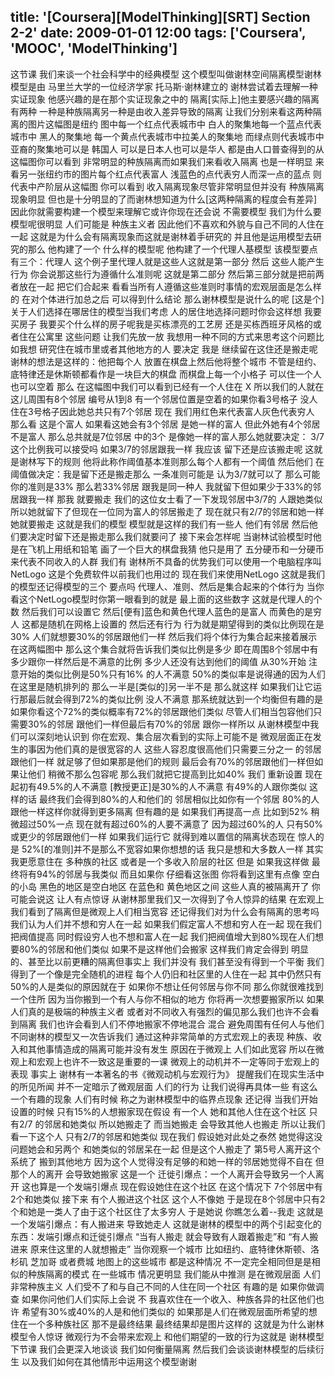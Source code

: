 title: '[Coursera][ModelThinking][SRT] Section 2-2'
date: 2009-01-01 12:00
tags: ['Coursera', 'MOOC', 'ModelThinking']
---

﻿这节课 我们来谈一个社会科学中的经典模型
这个模型叫做谢林空间隔离模型谢林模型是由
马里兰大学的一位经济学家 托马斯·谢林建立的
谢林尝试着去理解一种
实证现象 他感兴趣的是在那个实证现象之中的
隔离[实际上]他主要感兴趣的隔离有两种
一种是种族隔离另一种是由收入差异导致的隔离
让我们分别来看这两种隔离的图片这幅图是纽约
图中每一个红点代表城市中
白人的聚集地每一个蓝点代表城市中
黑人的聚集地 每一个黄点代表城市中拉美人的聚集地
而绿点则代表城市中亚裔的聚集地可以是
韩国人 可以是日本人也可以是华人
都是由人口普查得到的从这幅图你可以看到
非常明显的种族隔离而如果我们来看收入隔离 也是一样明显
来看另一张纽约市的图片每个红点代表富人
浅蓝色的点代表穷人而深一点的蓝点
则代表中产阶层从这幅图 你可以看到
收入隔离现象尽管非常明显但并没有
种族隔离现象明显 但也是十分明显的了而谢林想知道为什么[这两种隔离的程度会有差异]
因此你就需要构建一个模型来理解它或许你现在还会说
不需要模型 我们为什么要模型呢很明显 人们可能是
种族主义者 因此他们不喜欢和外貌与自己不同的人住在一起
这就是为什么会有隔离现象而这就是谢林着手研究的
并且他是运用模型去研究的那么 他构建了一个
什么样的模型呢 他构建了一个代理人基模型
该模型要点有三个：代理人
这个例子里代理人就是这些人这就是第一部分 然后
这些人能产生行为 你会说那这些行为遵循什么准则呢 这就是第二部分
然后第三部分就是把前两者放在一起 把它们合起来
看看当所有人遵循这些准则时事情的宏观层面是怎么样的
在对个体进行加总之后 可以得到什么结论 那么谢林模型是说什么的呢
[这是个]关于人们选择在哪居住的模型当我们考虑
人的居住地选择问题时你会这样想 我要买房子
我要买个什么样的房子呢我是买栋漂亮的工艺房
还是买栋西班牙风格的或者住在公寓里
这些问题 让我们先放一放
我想用一种不同的方式来思考这个问题比如我想
研究住在城市里或者其他地方的人 要决定 我是
继续留在这住还是搬走呢谢林的想法是这样的：他把每个人
放置在棋盘上然后他将整个城市
不管是纽约、底特律还是休斯顿都看作是一块巨大的棋盘
而棋盘上每一个小格子 可以住一个人也可以空着 那么
在这幅图中我们可以看到已经有一个人住在
X 所以我们的人就在这儿周围有8个邻居
编号从1到8 有一个邻居位置是空着的如果你看3号格子
没人住在3号格子因此她总共只有7个邻居
现在 我们用红色来代表富人灰色代表穷人
那么看 这是个富人 如果看这她会有3个邻居
是她一样的富人 但此外她有4个邻居不是富人 那么总共就是7位邻居
中的3个 是像她一样的富人那么她就要决定：
3/7这个比例我可以接受吗 如果3/7的邻居跟我一样 我应该
留下还是应该搬走呢 这就是谢林写下的规则
他将此称作阈值基本准则那么每个人都有一个阈值 然后他们
在阈值做决定：我是留下还是搬走那么 一条准则可能是
认为3/7就可以了 那么可能你的准则是33% 那么若33%邻居
跟我是同一种人 我就留下但如果少于33%的邻居跟我一样 那我
就要搬走 我们的这位女士看了一下发现邻居中3/7的
人跟她类似 所以她就留下了但现在一位同为富人的邻居搬走了
现在就只有2/7的邻居和她一样她就要搬走 这就是我们的模型
模型就是这样的我们有一些人 他们有邻居
然后他们要决定时留下还是搬走那么我们就要问了 接下来会怎样呢
当谢林试验模型时他是在飞机上用纸和铅笔
画了一个巨大的棋盘我猜 他只是用了
五分硬币和一分硬币来代表不同收入的人群 我们有
谢林所不具备的优势我们可以使用一个电脑程序叫NetLogo
这是个免费软件以前我们也用过的 现在我们来使用NetLogo
这就是我们的模型还记得模型的三个
要点吗 代理人、准则、然后是集合起来的个体行为
当你看这个NetLogo模型时你第一眼看到的就是
最上面的这些数字 这就是代理人的个数 然后我们可以设置它
然后[便有]蓝色和黄色代理人蓝色的是富人
而黄色的是穷人 这都是随机在网格上设置的
然后还有行为 行为就是期望得到的类似比例现在是30%
人们就想要30%的邻居跟他们一样
然后我们将个体行为集合起来接着展示在这两幅图中
那么这个集合就将告诉我们类似比例是多少
即在周围8个邻居中有多少跟你一样然后是不满意的比例
多少人还没有达到他们的阈值 从30%开始
注意开始的类似比例是50%只有16%
的人不满意 50%的类似率是说得通的因为人们在这里是随机排列的
那么一半是[类似的]另一半不是 那么就这样
如果我们让它运行那最后就会得到72%的类似比例
没人不满意 那系统就达到一个均衡但有趣的是
如果你看这个72%的类似概率有72%的邻居跟他们类似
尽管人们相当包容他们只需要30%的邻居
跟他们一样但最后有70%的邻居
跟你一样所以 从谢林模型中我们可以深刻地认识到
你在宏观、集合层次看到的实际上可能不是
微观层面正在发生的事因为他们真的是很宽容的人
这些人容忍度很高他们只需要三分之一
的邻居跟他们一样 就足够了但如果那是他们的规则
最后会有70%的邻居跟他们一样但如果让他们
稍微不那么包容呢 那么我们就把它提高到比如40% 我们
重新设置 现在 起初有49.5%的人不满意
[教授更正]是30%的人不满意 有49%的人跟你类似
这样的话 最终我们会得到80%的人和他们的
邻居相似比如你有一个邻居 80%的人
跟他一样这样你就得到更多隔离 但有趣的是
如果我们再提高一点 比如到52% 稍微超过50%一点
现在就有超过60%的人要不满意了 因为超过60%的人
只有50%或更少的邻居跟他们一样 如果我们运行它
就得到难以置信的隔离状态现在 惊人的是
52%[的准则]并不是那么不宽容如果你想想的话
我只是想和大多数人一样 其实我更愿意住在
多种族的社区 或者是一个多收入阶层的社区 但是
如果我这样做 最终将有94%的邻居与我类似 而且如果你
仔细看这张图 你将看到这里有点像
空白的小岛 黑色的地区是空白地区 在蓝色和
黄色地区之间 这些人真的被隔离开了 你可能会说这
让人有点惊讶 从谢林那里我们又一次得到了令人惊异的结果
在宏观上我们看到了隔离但是微观上人们相当宽容
还记得我们对为什么会有隔离的思考吗
我们认为人们并不想和穷人在一起
如果我们假定富人不想和穷人在一起
现在我们把阀值提高 同时假设穷人也不想和富人在一起
我们把阀值增大到80%现在人们想要80%的邻居和他们类似
如果不是这样他们会搬家 这样我们肯定会得到
明显的、甚至比以前更糟的隔离但事实上 我们并没有
我们甚至没有得到一个平衡 我们得到了一个像是完全随机的进程
每个人仍旧和社区里的人住在一起 其中仍然只有
50%的人是类似的原因就在于
如果你不想让任何邻居与你不同 那么你就很难找到一个住所
因为当你搬到一个有人与你不相似的地方
你将再一次想要搬家所以 如果人们真的是极端的种族主义者
或者对不同收入有强烈的偏见那么我们也许不会看到隔离
我们也许会看到人们不停地搬家不停地混合 混合
避免周围有任何人与他们不同谢林的模型又一次告诉我们
通过这种非常简单的方式宏观上的表现
种族、收入和其他事情造成的隔离可能并没有发生
原因在于微观上 人们如此宽容
所以在微观上和宏观上也许不一致这是重要的一课
微观上的动机并不一定等同于宏观上的表现 事实上
谢林有一本著名的书《微观动机与宏观行为》
提醒我们在现实生活中的所见所闻
并不一定暗示了微观层面
人们的行为 让我们说得再具体一些
有这么一个有趣的现象 人们有时候
称之为谢林模型中的临界点现象 还记得
当我们开始设置的时候 只有15%的人想搬家现在假设
有一个人 她和其他人住在这个社区 只有2/7
的邻居和她类似 所以她搬走了 而当她搬走
会导致其他人也搬走 所以让我们看一下这个人
只有2/7的邻居和她类似 现在我们
假设她对此处之泰然 她觉得这没问题她会和另两个
和她类似的邻居呆在一起 但是这个人搬走了
第5号人离开这个系统了 搬到其他地方
因为这个人觉得没有足够的和她一样的邻居她觉得不自在
但那个人的离开 会导致她搬家 这是一个
迁徙引爆点：一个人离开会导致另一个人离开
这也算是一个发端引爆点 现在假设她住在这个社区
在这个情况下 7个邻居中有2个和她类似
接下来 有个人搬进这个社区 这个人不像她
于是现在8个邻居中只有2个和她是一类人了由于这个社区住了太多穷人
于是她说 你瞧怎么着--我走
这就是一个发端引爆点：有人搬进来 导致她走人
这就是谢林的模型中的两个引起变化的东西：发端引爆点和迁徙引爆点
“当有人搬走 就会导致有人跟着搬走”和
“有人搬进来 原来住这里的人就想搬走”
当你观察一个城市 比如纽约、底特律休斯顿、洛杉矶
芝加哥 或者费城 地图上的这些城市
都是这种情况 不一定完全相同但是是相似的种族隔离的模式
在一些城市 情况更明显 我们能从中推测
是在微观层面 人们非常种族主义
人们受不了和与自己不同的人住在同一个社区
有趣的是 如果你做调查 如果你问他们人们实际上会说 不
我喜欢住在一个收入、种族各异的社区他们也许
希望有30%或40%的人是和他们类似的
如果那是人们在微观层面所希望的想住在一个多种族社区
那不是最终结果 最终结果却是图片这样的
这就是为什么谢林模型令人惊讶
微观行为不会带来宏观上
和他们期望的一致的行为这就是 谢林模型
下节课 我们会更深入地谈谈
我们如何衡量隔离 然后我们会谈谈谢林模型的后续衍生
以及我们如何在其他情形中运用这个模型谢谢
